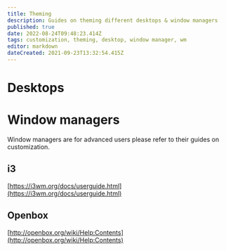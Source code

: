 ```yaml
---
title: Theming
description: Guides on theming different desktops & window managers
published: true
date: 2022-08-24T09:48:23.414Z
tags: customization, theming, desktop, window manager, wm
editor: markdown
dateCreated: 2021-09-23T13:32:54.415Z
---
```


# Desktops

# Window managers

Window managers are for advanced users please refer to their guides on customization.

## i3

[https://i3wm.org/docs/userguide.html](https://i3wm.org/docs/userguide.html)

## Openbox

[http://openbox.org/wiki/Help:Contents](http://openbox.org/wiki/Help:Contents)